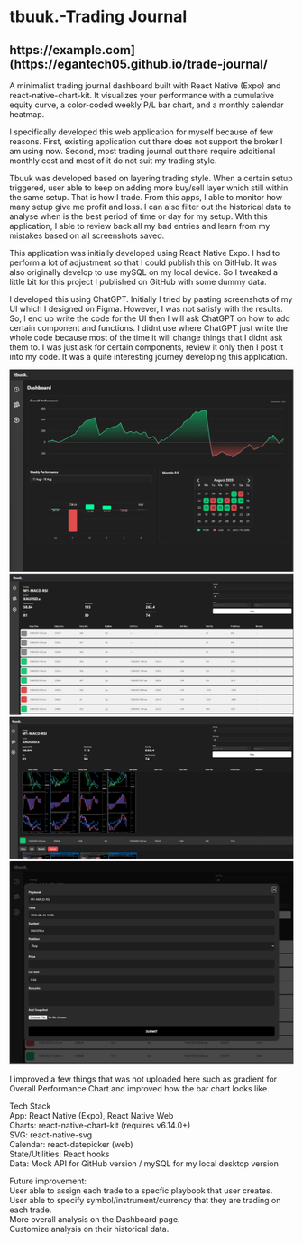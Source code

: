 
<h1>tbuuk.-Trading Journal</h1>
<h2>https://example.com](https://egantech05.github.io/trade-journal/</h2>

A minimalist trading journal dashboard built with React Native (Expo) and react-native-chart-kit.
It visualizes your performance with a cumulative equity curve, a color-coded weekly P/L bar chart, and a monthly calendar heatmap.

I specifically developed this web application for myself because of few reasons.
First, existing application out there does not support the broker I am using now. Second, most trading journal out there require additional monthly cost and most of it do not suit my trading style.

Tbuuk was developed based on layering trading style. When a certain setup triggered, user able to keep on adding more buy/sell layer which still within the same setup. That is how I trade. From this apps, I able to monitor how many setup give me profit and loss. I can also filter out the historical data to analyse when is the best period of time or day for my setup. With this application, I able to review back all my bad entries and learn from my mistakes based on all screenshots saved. 

This application was initially developed using React Native Expo. I had to perform a lot of adjustment so that I could publish this on GitHub. It was also originally develop to use mySQL on my local device. So I tweaked a little bit for this project I published on GitHub with some dummy data.

I developed this using ChatGPT. Initially I tried by pasting screenshots of my UI which I designed on Figma. However, I was not satisfy with the results. So, I end up write the code for the UI then I will ask ChatGPT on how to add certain component and functions. I didnt use where ChatGPT just write the whole code because most of the time it will change things that I didnt ask them to. I was just ask for certain components, review it only then I post it into my code. It was a quite interesting journey developing this application.

![Dashboard](assets/DashboardScreen.png)
![List of Trades](assets/ListTrades.png)
![Historical](assets/HistoryScreen.png)
![Add Trade](assets/AddTrades.png)

I improved a few things that was not uploaded here such as gradient for Overall Performance Chart and improved how the bar chart looks like.

Tech Stack <br>
App: React Native (Expo), React Native Web <br>
Charts: react-native-chart-kit (requires v6.14.0+) <br>
SVG: react-native-svg <br>
Calendar: react-datepicker (web) <br>
State/Utilities: React hooks <br>
Data: Mock API for GitHub version / mySQL for my local desktop version <br>

Future improvement: <br>
User able to assign each trade to a specfic playbook that user creates. <br>
User able to specify symbol/instrument/currency that they are trading on each trade. <br>
More overall analysis on the Dashboard page. <br>
Customize analysis on their historical data. <br>

